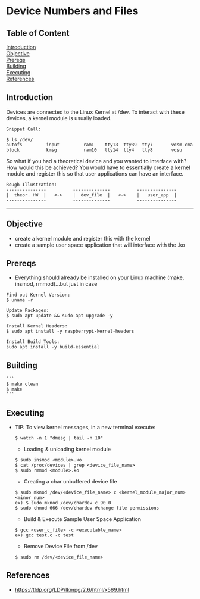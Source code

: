 # Device Numbers and Files 

## Table of Content
[Introduction](#introduction)<br>
[Objective](#objective)<br>
[Prereqs](#prereqs)<br>
[Building](#building)<br>
[Executing](#executing)<br>
[References](#references)<br>

## Introduction
Devices are connected to the Linux Kernel at /dev. To interact with these devices, a kernel module is usually loaded.

```
Snippet Call:

$ ls /dev/
autofs         input         ram1    tty13  tty39  tty7       vcsm-cma
block          kmsg          ram10   tty14  tty4   tty8       vcsu
```

So what if you had a theoretical device and you wanted to interface with? How would this be achieved? You would have to essentially create a kernel module and register this so that user applications can have an interface.


```
Rough Illustration:
---------------          --------------          ---------------
|  theor. HW  |   <->    |  dev_file  |   <->    |   user_app  |   
---------------          --------------          ---------------
```

---

## Objective
- create a kernel module and register this with the kernel
- create a sample user space application that will interface with the .ko 

## Prereqs
- Everything should already be installed on your Linux machine (make, insmod, rmmod)...but just in case

```
Find out Kernel Version:
$ uname -r

Update Packages:
$ sudo apt update && sudo apt upgrade -y

Install Kernel Headers:
$ sudo apt install -y raspberrypi-kernel-headers

Install Build Tools:
sudo apt install -y build-essential

```

## Building
    ```
    $ make clean
    $ make
    ```

## Executing
- TIP: To view kernel messages, in a new terminal execute:
    ```
    $ watch -n 1 "dmesg | tail -n 10"
    ```

    - Loading & unloading kernel module
    ```
    $ sudo insmod <module>.ko
    $ cat /proc/devices | grep <device_file_name>
    $ sudo rmmod <module>.ko
    ```

    - Creating a char unbuffered device file
    ```
    $ sudo mknod /dev/<device_file_name> c <kernel_module_major_num> <minor_num>
    ex) $ sudo mknod /dev/chardev c 90 0
    $ sudo chmod 666 /dev/chardev #change file permissions
    ```

    - Build & Execute Sample User Space Application
    ```
    $ gcc <user_c_file> -c <executable_name>
    ex) gcc test.c -c test
    ```

    - Remove Device File from /dev
    ```
    $ sudo rm /dev/<device_file_name>
    ```

## References
- https://tldp.org/LDP/lkmpg/2.6/html/x569.html
